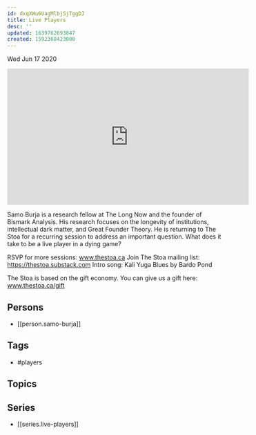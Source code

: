 ```yaml
---
id: dxqXWu6UagMlbjSjTggDJ
title: Live Players
desc: ''
updated: 1639762693847
created: 1592368423000
---
```





Wed Jun 17 2020

<iframe width="560" height="315" src="https://www.youtube.com/embed/mHIOV9lF5eU" title="Live Players w/ Samo Burja (June 11th, 2020)" frameborder="0" allow="accelerometer; autoplay; clipboard-write; encrypted-media; gyroscope; picture-in-picture" allowfullscreen ></iframe>

Samo Burja is a research fellow at The Long Now and the founder of Bismark Analysis. His research focuses on the longevity of institutions, intellectual dark matter, and Great Founder Theory. He is returning to The Stoa for a recurring session to address an important question. What does it take to be a live player in a dying game?

RSVP for more sessions: www.thestoa.ca
Join The Stoa mailing list: https://thestoa.substack.com
Intro song: Kali Yuga Blues by Bardo Pond

The Stoa is based on the gift economy. You can give us a gift here: www.thestoa.ca/gift

## Persons

- [[person.samo-burja]]

## Tags

- #players

## Topics



## Series

- [[series.live-players]]

